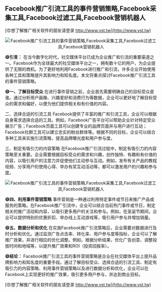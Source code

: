 ## **Facebook推广引流工具的事件营销策略,Facebook采集工具,Facebook过滤工具,Facebook营销机器人**

[😍想了解推广相关软件的朋友请登录 http://www.vst.tw](http://www.vst.tw)

 <center><img src="https://vst.tw/MP4/tuiguang/png/0.png" alt="Facebook推广引流工具的事件营销策略,Facebook采集工具,Facebook过滤工具,Facebook营销机器人"></center>

**😄引言：**
在当今数字化时代，社交媒体平台已成为企业推广和引流的重要渠道之一。Facebook作为全球最大的社交媒体平台之一，拥有数十亿的用户，为企业提供了无限的商机。为了更好地利用Facebook进行推广和引流，许多企业开始使用各种工具和策略提升其影响力和知名度。本文将重点探讨Facebook推广引流工具的事件营销策略。

**😄一、了解目标受众**
在进行事件营销之前，企业首先需要明确自己的目标受众是谁。通过分析用户画像、兴趣爱好和消费行为等数据，企业可以更好地了解目标受众的需求和偏好，以便为他们提供相关和有价值的内容。

二、选择合适的引流工具
Facebook提供了丰富的推广和引流工具，企业可以根据自身需求选择合适的工具。例如，Facebook广告平台可以帮助企业针对特定受众展示广告；Facebook页面工具可以创建专业的品牌页面并与用户进行互动；Facebook社群工具可以建立忠实的粉丝群体等。根据不同的目标，企业可以结合多种工具来实施引流策略，提高品牌曝光度和用户参与度。

三、制定有吸引力的内容策略
在Facebook推广引流过程中，制定有吸引力的内容策略至关重要。企业需要根据目标受众的需求和兴趣，创作独特、有趣和有价值的内容，以吸引用户的注意力并促使他们主动参与互动。例如，发布有关产品的教程视频、分享用户的使用心得、举办有奖互动活动等，都可以激发用户的兴趣和参与度。

 <center><img src="https://vst.tw/MP4/tuiguang/png/4.png" alt="Facebook推广引流工具的事件营销策略,Facebook采集工具,Facebook过滤工具,Facebook营销机器人"></center>

**😄四、利用事件营销策略**
事件营销是一种通过利用特定事件或节日来推广产品或服务的策略。在Facebook推广引流中，企业可以结合当前热门事件或节日，制定相关的推广活动和内容，以吸引更多用户的关注和参与。例如，在圣诞节期间，企业可以提供特别的优惠折扣、举办线上互动游戏等，吸引用户参与并增加销量。

**😄五、数据分析和优化**
在实施Facebook推广引流策略后，企业需要对数据进行及时分析和优化。通过监测广告点击率、转化率、用户参与度等指标，企业可以了解推广效果，并进行相应的优化调整。例如，根据分析结果，优化广告创意、调整投放时间和地域等，以提升推广效果和ROI（投资回报率）。

**😄结论：**
Facebook推广引流工具的事件营销策略是企业在社交媒体平台上提升品牌影响力和知名度的重要手段。通过了解目标受众、选择合适的引流工具、制定有吸引力的内容策略、利用事件营销策略以及进行数据分析和优化，企业可以在Facebook上实现更好的推广效果，吸引更多用户参与，并达到商业目标。

[😍想了解推广相关软件的朋友请登录 http://www.vst.tw](http://www.vst.tw)



